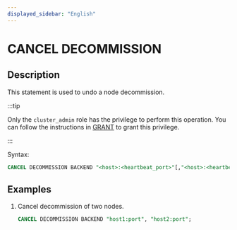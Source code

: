 ```yaml
---
displayed_sidebar: "English"
---
```


# CANCEL DECOMMISSION

## Description

This statement is used to undo a node decommission.

:::tip

Only the `cluster_admin` role has the privilege to perform this operation. You can follow the instructions in [GRANT](../../account-management/GRANT.md) to grant this privilege.

:::

Syntax:

```sql
CANCEL DECOMMISSION BACKEND "<host>:<heartbeat_port>"[,"<host>:<heartbeat_port>"...]
```

## Examples

1. Cancel decommission of two nodes.

    ```sql
    CANCEL DECOMMISSION BACKEND "host1:port", "host2:port";
    ```

